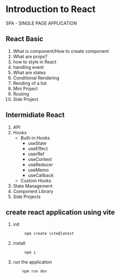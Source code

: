 # Introduction to React

SPA - SINGLE PAGE APPLICATION

## React Basic

1. What is component/How to create component
2. What are props?
3. how to style in React
4. handling event
5. What are states
6. Conditional Rendering
7. Rending of a list
8. Mini Project
9. Routing
10. Side Project

## Intermidiate React

1. API
2. Hooks
   - Built-in Hooks
      - useState
      - useEffect
      - userRef
      - useContext
      - useReducer
      - useMemo
      - useCallback
   - Custom Hooks
3. State Management
4. Component Library
5. Side Projects

## create react application using vite

1. init
   ```bash
        npm create vite@latest
   ```
2. install
   ```bash
        npm i
   ```
3. run the application
   ```bash
       npm run dev
   ```
